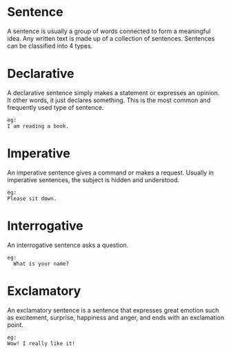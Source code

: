  # Sentence
 
 A sentence is usually a group of words connected to form a meaningful idea. Any written text is made up of a collection of sentences. Sentences can be classified into 4 types.

# Declarative

A declarative sentence simply makes a statement or expresses an opinion. It other words, it just declares something. This is the most common and frequently used type of sentence. 

```
eg: 
I am reading a book.
```

# Imperative

An  imperative sentence gives a command or makes a request. Usually in imperative sentences, the subject is hidden and understood. 

```
eg:
Please sit down.
```

# Interrogative

An interrogative sentence asks a question.

```
eg: 
  What is your name?
```

# Exclamatory

An exclamatory sentence is a sentence that expresses great emotion such as excitement, surprise, happiness and anger, and ends with an exclamation point. 

```
eg:
Wow! I really like it!
```
